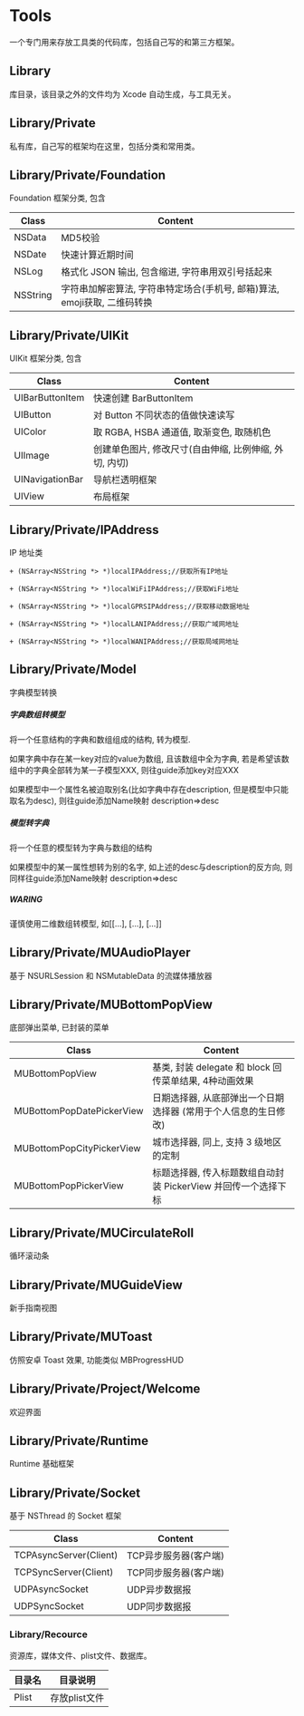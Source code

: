 # Tools
一个专门用来存放工具类的代码库，包括自己写的和第三方框架。

## Library
库目录，该目录之外的文件均为 Xcode 自动生成，与工具无关。

## Library/Private
私有库，自己写的框架均在这里，包括分类和常用类。

## Library/Private/Foundation
Foundation 框架分类, 包含

Class    | Content
---------|-----------------------------------------------------------------
NSData   | MD5校验
NSDate   | 快速计算近期时间
NSLog    | 格式化 JSON 输出, 包含缩进, 字符串用双引号括起来
NSString | 字符串加解密算法, 字符串特定场合(手机号, 邮箱)算法, emoji获取, 二维码转换

## Library/Private/UIKit
UIKit 框架分类, 包含

Class           | Content
----------------|-----------------------------------------------------------------
UIBarButtonItem | 快速创建 BarButtonItem
UIButton        | 对 Button 不同状态的值做快速读写
UIColor         | 取 RGBA, HSBA 通道值, 取渐变色, 取随机色
UIImage         | 创建单色图片, 修改尺寸(自由伸缩, 比例伸缩, 外切, 内切)
UINavigationBar | 导航栏透明框架
UIView          | 布局框架

## Library/Private/IPAddress
IP 地址类

```
+ (NSArray<NSString *> *)localIPAddress;//获取所有IP地址

+ (NSArray<NSString *> *)localWiFiIPAddress;//获取WiFi地址

+ (NSArray<NSString *> *)localGPRSIPAddress;//获取移动数据地址

+ (NSArray<NSString *> *)localLANIPAddress;//获取广域网地址

+ (NSArray<NSString *> *)localWANIPAddress;//获取局域网地址
```

## Library/Private/Model
字典模型转换

##### 字典数组转模型

将一个任意结构的字典和数组组成的结构, 转为模型.

如果字典中存在某一key对应的value为数组, 且该数组中全为字典, 若是希望该数组中的字典全部转为某一子模型XXX, 则往guide添加key对应XXX

如果模型中一个属性名被迫取别名(比如字典中存在description, 但是模型中只能取名为desc), 则往guide添加Name映射 description=>desc

##### 模型转字典

将一个任意的模型转为字典与数组的结构

如果模型中的某一属性想转为别的名字, 如上述的desc与description的反方向, 则同样往guide添加Name映射 description=>desc

##### WARING

谨慎使用二维数组转模型, 如[[...], [...], [...]]

## Library/Private/MUAudioPlayer
基于 NSURLSession 和 NSMutableData 的流媒体播放器

## Library/Private/MUBottomPopView
底部弹出菜单, 已封装的菜单

Class                     | Content
--------------------------|--------------------------------------------------------
MUBottomPopView           | 基类, 封装 delegate 和 block 回传菜单结果, 4种动画效果
MUBottomPopDatePickerView | 日期选择器, 从底部弹出一个日期选择器 (常用于个人信息的生日修改)
MUBottomPopCityPickerView | 城市选择器, 同上, 支持 3 级地区的定制
MUBottomPopPickerView     | 标题选择器, 传入标题数组自动封装 PickerView 并回传一个选择下标

## Library/Private/MUCirculateRoll
循环滚动条

## Library/Private/MUGuideView
新手指南视图

## Library/Private/MUToast
仿照安卓 Toast 效果, 功能类似 MBProgressHUD

## Library/Private/Project/Welcome
欢迎界面

## Library/Private/Runtime
Runtime 基础框架

## Library/Private/Socket
基于 NSThread 的 Socket 框架

Class                  | Content
-----------------------|--------------------
TCPAsyncServer(Client) | TCP异步服务器(客户端)
TCPSyncServer(Client)  | TCP同步服务器(客户端)
UDPAsyncSocket         | UDP异步数据报
UDPSyncSocket          | UDP同步数据报



### Library/Recource
资源库，媒体文件、plist文件、数据库。

目录名  | 目录说明
-------|-------------
Plist  | 存放plist文件